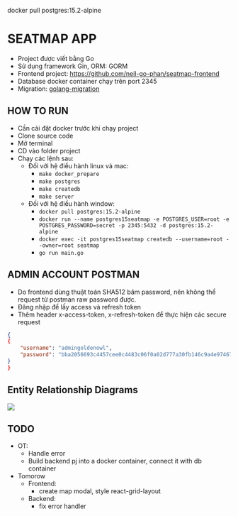 docker pull postgres:15.2-alpine
# SEATMAP APP

- Project được viết bằng Go
- Sử dụng framework Gin, ORM: GORM
- Frontend project: https://github.com/neil-go-phan/seatmap-frontend
- Database docker container chạy trên port 2345
- Migration: [golang-migration](https://github.com/golang-migrate/migrate)

## HOW TO RUN
- Cần cài đặt docker trước khi chạy project 
- Clone source code
- Mở terminal
- CD vào folder project
- Chạy các lệnh sau:
  - Đối với hệ điều hành linux và mac:
    - `make docker_prepare`
    - `make postgres`
    - `make createdb`
    - `make server`
  - Đối với hệ điều hành window:
    - `docker pull postgres:15.2-alpine`
    - `docker run --name postgres15seatmap -e POSTGRES_USER=root -e POSTGRES_PASSWORD=secret -p 2345:5432 -d postgres:15.2-alpine`
    - `docker exec -it postgres15seatmap createdb --username=root --owner=root seatmap`
    - `go run main.go`
 
## ADMIN ACCOUNT POSTMAN
- Do frontend dùng thuật toán SHA512 băm password, nên không thể request từ postman raw password được.
- Đăng nhập để lấy access và refresh token
- Thêm header x-access-token, x-refresh-token để thực hiện các secure request
````json
{
{
    "username": "admingoldenowl",
    "password": "bba2056693c4457cee0c4483c06f0a02d777a30fb146c9a4e974678be4a2a6315c838ed57721d00722e04ddfcdcc961295307102439c86c92a3594790b8a53be"
}
}

````

## Entity Relationship Diagrams
[![](https://mermaid.ink/img/pako:eNqNUcsKAjEM_JWSs_5Ab4IeBE96XZCwzWqhjyVJEdH9d7uuoLIezCXtzDTMpDdosyOwQLz2eGKMTTK1ihDLkJdLc78bzoHEWHNG-WDNbbqMddjst6ud8e4NibJPp6c0YaQZ0aPIJfP8hWDQGdiVEI4_54zm3qD6SKIYe9MyoZI7ov5iS---2GFqU9K_go3SD0cDLCASR_SubvM5oQE9U-XB1qOjDksNBk0apVg0H66pBatcaAGTn9cXgO0wCA0P7LiBKw?type=png)](https://mermaid.live/edit#pako:eNqNUcsKAjEM_JWSs_5Ab4IeBE96XZCwzWqhjyVJEdH9d7uuoLIezCXtzDTMpDdosyOwQLz2eGKMTTK1ihDLkJdLc78bzoHEWHNG-WDNbbqMddjst6ud8e4NibJPp6c0YaQZ0aPIJfP8hWDQGdiVEI4_54zm3qD6SKIYe9MyoZI7ov5iS---2GFqU9K_go3SD0cDLCASR_SubvM5oQE9U-XB1qOjDksNBk0apVg0H66pBatcaAGTn9cXgO0wCA0P7LiBKw)
## TODO
- OT: 
  - Handle error
  - Build backend pj into a docker container, connect it with db container
- Tomorow
  - Frontend: 
    - create map modal, style react-grid-layout
  - Backend:
    - fix error handler
  
